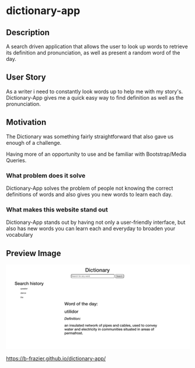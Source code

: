 # dictionary-app
## Description
A search driven application that allows the user to look up words to retrieve its definition and pronunciation, as well as present a random word of the day.

## User Story
As a writer i need to constantly look words up to help me with my story's. Dictionary-App gives me a quick easy way to find definition as well as the pronunciation.

## Motivation
The Dictionary was something fairly straightforward that also gave us enough of a challenge.

Having more of an opportunity to use and be familiar with Bootstrap/Media Queries.

### What problem does it solve

Dictionary-App solves the problem of people not knowing the correct definitions of words and also gives you new words to learn each day.

### What makes this website stand out

Dictionary-App stands out by having not only a user-friendly interface, but also has new words you can learn each and everyday to broaden your vocabulary

## Preview Image
<img src="assets/images/final-img.png" width="700">

https://b-frazier.github.io/dictionary-app/


